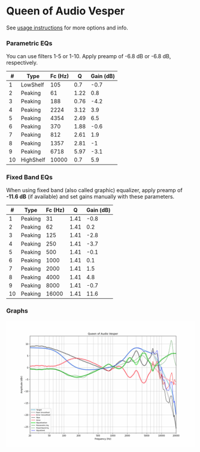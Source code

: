 # Queen of Audio Vesper
See [usage instructions](https://github.com/jaakkopasanen/AutoEq#usage) for more options and info.

### Parametric EQs
You can use filters 1-5 or 1-10. Apply preamp of -6.8 dB or -6.8 dB, respectively.

|   # | Type      |   Fc (Hz) |    Q |   Gain (dB) |
|-----|-----------|-----------|------|-------------|
|   1 | LowShelf  |       105 | 0.7  |        -0.7 |
|   2 | Peaking   |        61 | 1.22 |         0.8 |
|   3 | Peaking   |       188 | 0.76 |        -4.2 |
|   4 | Peaking   |      2224 | 3.12 |         3.9 |
|   5 | Peaking   |      4354 | 2.49 |         6.5 |
|   6 | Peaking   |       370 | 1.88 |        -0.6 |
|   7 | Peaking   |       812 | 2.61 |         1.9 |
|   8 | Peaking   |      1357 | 2.81 |        -1   |
|   9 | Peaking   |      6718 | 5.97 |        -3.1 |
|  10 | HighShelf |     10000 | 0.7  |         5.9 |

### Fixed Band EQs
When using fixed band (also called graphic) equalizer, apply preamp of **-11.6 dB** (if available) and set gains manually with these parameters.

|   # | Type    |   Fc (Hz) |    Q |   Gain (dB) |
|-----|---------|-----------|------|-------------|
|   1 | Peaking |        31 | 1.41 |        -0.8 |
|   2 | Peaking |        62 | 1.41 |         0.2 |
|   3 | Peaking |       125 | 1.41 |        -2.8 |
|   4 | Peaking |       250 | 1.41 |        -3.7 |
|   5 | Peaking |       500 | 1.41 |        -0.1 |
|   6 | Peaking |      1000 | 1.41 |         0.1 |
|   7 | Peaking |      2000 | 1.41 |         1.5 |
|   8 | Peaking |      4000 | 1.41 |         4.8 |
|   9 | Peaking |      8000 | 1.41 |        -0.7 |
|  10 | Peaking |     16000 | 1.41 |        11.6 |

### Graphs
![](./Queen%20of%20Audio%20Vesper.png)
